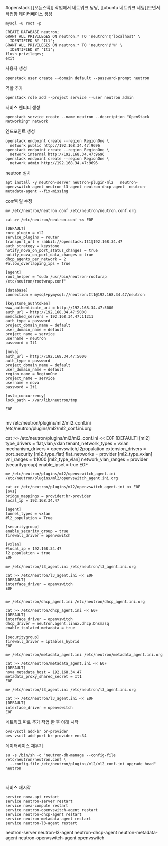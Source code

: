 #openstack 
[[오픈스택]] 작업에서 네트워크 담당, [[ubuntu 네트워크 세팅]]보면서 작업함
데이터베이스 생성
```/bin/bash
mysql -u root -p

CREATE DATABASE neutron;
GRANT ALL PRIVILEGES ON neutron.* TO 'neutron'@'localhost' \
  IDENTIFIED BY 'It1';
GRANT ALL PRIVILEGES ON neutron.* TO 'neutron'@'%' \
  IDENTIFIED BY 'It1';
flush privileges;
exit
```

사용자 생성
```/bin/bash
openstack user create --domain default --password-prompt neutron
```


역할 추가
```/bin/bash
openstack role add --project service --user neutron admin
```


서비스 엔티티 생성
```/bin/bash
openstack service create --name neutron --description "OpenStack Networking" network

```

엔드포인트 생성
```/bin/bash
openstack endpoint create --region RegionOne \
  network public http://192.168.34.47:9696
openstack endpoint create --region RegionOne \
  network internal http://192.168.34.47:9696
openstack endpoint create --region RegionOne \
  network admin http://192.168.34.47:9696
```




neutron 설치
```/bin/bash
apt install -y neutron-server neutron-plugin-ml2   neutron-openvswitch-agent neutron-l3-agent neutron-dhcp-agent  neutron-metadata-agent --fix-missing
```

conf파일 수정
```/bin/bash
mv /etc/neutron/neutron.conf /etc/neutron/neutron.conf.org

cat >> /etc/neutron/neutron.conf << E0F

[DEFAULT]
core_plugin = ml2
service_plugins = router
transport_url = rabbit://openstack:It1@192.168.34.47
auth_strategy = keystone
notify_nova_on_port_status_changes = true
notify_nova_on_port_data_changes = true
dhcp_agents_per_network = 2
#allow_overlapping_ips = true

[agent]
root_helper = "sudo /usr/bin/neutron-rootwrap /etc/neutron/rootwrap.conf"

[database]
connection = mysql+pymysql://neutron:It1@192.168.34.47/neutron

[keystone_authtoken]
www_authenticate_uri = http://192.168.34.47:5000
auth_url = http://192.168.34.47:5000
memcached_servers = 192.168.34.47:11211
auth_type = password
project_domain_name = default
user_domain_name = default
project_name = service
username = neutron
password = It1

[nova]
auth_url = http://192.168.34.47:5000
auth_type = password
project_domain_name = default
user_domain_name = default
region_name = RegionOne
project_name = service
username = nova
password = It1

[oslo_concurrency]
lock_path = /var/lib/neutron/tmp

E0F
```


```/bin/bash

```
mv /etc/neutron/plugins/ml2/ml2_conf.ini /etc/neutron/plugins/ml2/ml2_conf.ini.org

cat >> /etc/neutron/plugins/ml2/ml2_conf.ini << E0F
[DEFAULT]
[ml2]
type_drivers = flat,vlan,vxlan
tenant_network_types = vxlan
mechanism_drivers = openvswitch,l2population
extension_drivers = port_security
[ml2_type_flat]
flat_networks = provider
[ml2_type_vxlan]
vni_ranges = 1:1000
[ml2_type_vlan]
network_vlan_ranges = provider
[securitygroup]
enable_ipset = true
E0F


```/bin/bash
mv /etc/neutron/plugins/ml2/openvswitch_agent.ini /etc/neutron/plugins/ml2/openvswitch_agent.ini.org

cat >> /etc/neutron/plugins/ml2/openvswitch_agent.ini << E0F
[ovs]
bridge_mappings = provider:br-provider
local_ip = 192.168.34.47

[agent]
tunnel_types = vxlan
#l2_population = True

[securitygroup]
enable_security_group = true
firewall_driver = openvswitch

[vxlan]
#local_ip = 192.168.34.47
l2_population = true
E0F
```

```/bin/bash
mv /etc/neutron/l3_agent.ini /etc/neutron/l3_agent.ini.org

cat >> /etc/neutron/l3_agent.ini << E0F
[DEFAULT]
interface_driver = openvswitch
E0F
```


```/bin/bash

mv /etc/neutron/dhcp_agent.ini /etc/neutron/dhcp_agent.ini.org

cat >> /etc/neutron/dhcp_agent.ini << E0F
[DEFAULT]
interface_driver = openvswitch
dhcp_driver = neutron.agent.linux.dhcp.Dnsmasq
enable_isolated_metadata = true

[securitygroup]
firewall_driver = iptables_hybrid
E0F
```


```/bin/bash
mv /etc/neutron/metadata_agent.ini /etc/neutron/metadata_agent.ini.org

cat >> /etc/neutron/metadata_agent.ini << E0F
[DEFAULT]
nova_metadata_host = 192.168.34.47
metadata_proxy_shared_secret = It1
E0F
```

```/bin/bash
mv /etc/neutron/l3_agent.ini /etc/neutron/l3_agent.ini.org

cat >> /etc/neutron/l3_agent.ini << E0F
[DEFAULT]
interface_driver = openvswitch
E0F
```



네트워크 따로 추가 작업 한 후 아래 시작
```/bin/bash
ovs-vsctl add-br br-provider
ovs-vsctl add-port br-provider ens34
```


데이터베이스 채우기
```/bin/bash
su -s /bin/sh -c "neutron-db-manage --config-file /etc/neutron/neutron.conf \
  --config-file /etc/neutron/plugins/ml2/ml2_conf.ini upgrade head" neutron



```
서비스 재시작
```/bin/bash
service nova-api restart
service neutron-server restart
service nova-compute restart
service neutron-openvswitch-agent restart
service neutron-dhcp-agent restart
service neutron-metadata-agent restart
service neutron-l3-agent restart
```


neutron-server neutron-l3-agent neutron-dhcp-agent neutron-metadata-agent neutron-openvswitch-agent openvswitch